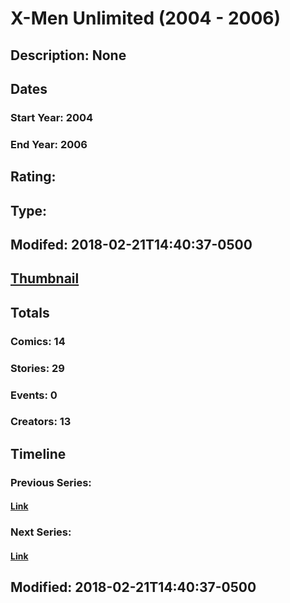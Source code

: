 # X-Men Unlimited (2004 - 2006)
## Description: None
## Dates
### Start Year: 2004
### End Year: 2006
## Rating: 
## Type: 
## Modifed: 2018-02-21T14:40:37-0500
## [Thumbnail](http://i.annihil.us/u/prod/marvel/i/mg/b/03/5a82067682d72.jpg)
## Totals
### Comics: 14
### Stories: 29
### Events: 0
### Creators: 13
## Timeline
### Previous Series: 
#### [Link]()
### Next Series: 
#### [Link]()
## Modified: 2018-02-21T14:40:37-0500
